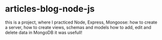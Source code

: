 # articles-blog-node-js

this is a project, where I practiced Node, Express, Mongoose:
how to create a server,
how to create views, schemas and models
how to add, edit and delete data in MongoDB
it was usefull!
